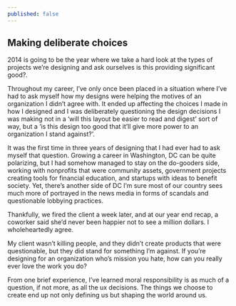 ```yaml
---
published: false
---
```


## Making deliberate choices

2014 is going to be the year where we take a hard look at the types of projects we’re designing and ask ourselves is this providing significant good?.

Throughout my career, I’ve only once been placed in a situation where I’ve had to ask myself how my designs were helping the motives of an organization I didn’t agree with. It ended up affecting the choices I made in how I designed and I was deliberately questioning the design decisions I was making not in a ‘will this layout be easier to read and digest’ sort of way, but a ‘is this design too good that it’ll give more power to an organization I stand against?’.

It was the first time in three years of designing that I had ever had to ask myself that question. Growing a career in Washington, DC can be quite polarizing, but I had somehow managed to stay on the do-gooders side, working with nonprofits that were community assets, government projects creating tools for financial education, and startups with ideas to benefit society. Yet, there’s another side of DC I’m sure most of our country sees much more of portrayed in the news media in forms of scandals and questionable lobbying practices.

Thankfully, we fired the client a week later, and at our year end recap, a coworker said she’d never been happier not to see a million dollars. I wholeheartedly agree.

My client wasn’t killing people, and they didn’t create products that were questionable, but they did stand for something I’m against. If you’re designing for an organization who’s mission you hate, how can you really ever love the work you do?

From one brief experience, I’ve learned moral responsibility is as much of a question, if not more, as all the ux decisions. The things we choose to create end up not only defining us but shaping the world around us.
